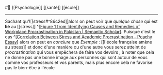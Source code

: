 #🌱 [[Psychologie]] [[santé]] [[école]]

---
Sachant qu'![[stress#^86c2ed]]alors on peut voir que *quelque chose* qui est **lié** au [[stress]] ^[[Figure 1 from Identifying Causes and Remedies of Workplace Procrastination in Pakistan | Semantic Scholar](https://www.semanticscholar.org/paper/Identifying-Causes-and-Remedies-of-Workplace-in-Shaikh-Shaikh/500fec674fdf8c4f1bbd597a8fbd5fba8c974671/figure/0)]. Puisque c'est le cas ^[[Correlation Between Stress and Academic Procrastination - Peachy Essay](https://peachyessay.com/sample-essay/correlation-between-stress-and-academic-procrastination/?utm_source=rss&utm_medium=rss&utm_campaign=correlation-between-stress-and-academic-procrastination)] alors on peut en *conclure* que 
*Exemple* : [[l'école française amène au stress]] et donc d'une manière ou d'une autre vous serez atteint de *procrastination* qui vous empêchera de faire vos devoirs ; à noter que cela ne donne pas une bonne image aux personnes qui sont autour de vous comme vos professeurs et vos parents, mais plus encore cela ne favorise pas le bien-être à l'école